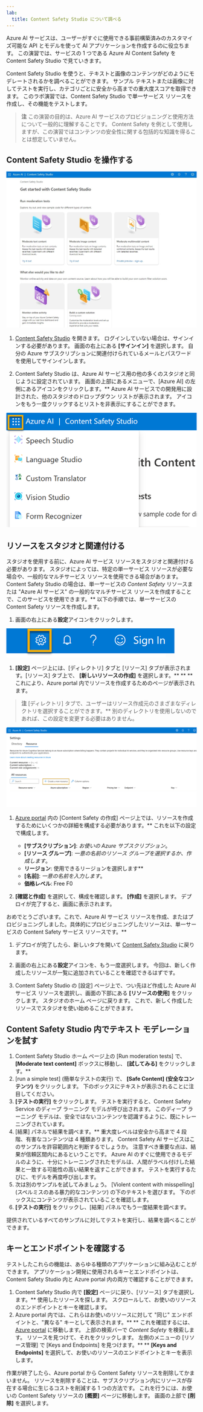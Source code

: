 ```yaml
---
lab:
  title: Content Safety Studio について調べる
---
```


Azure AI サービスは、ユーザーがすぐに使用できる事前構築済みのカスタマイズ可能な API とモデルを使って AI アプリケーションを作成するのに役立ちます。 この演習では、サービスの 1 つである Azure AI Content Safety を Content Safety Studio で見ていきます。 

Content Safety Studio を使うと、テキストと画像のコンテンツがどのようにモデレートされるかを調べることができます。 サンプル テキストまたは画像に対してテストを実行し、カテゴリごとに安全から高までの重大度スコアを取得できます。 このラボ演習では、Content Safety Studio で単一サービス リソースを作成し、その機能をテストします。 

> **注** この演習の目的は、Azure AI サービスのプロビジョニングと使用方法について一般的に理解することです。 Content Safety を例として使用しますが、この演習ではコンテンツの安全性に関する包括的な知識を得ることは想定していません。

## Content Safety Studio を操作する 

![Content Safety Studio のランディング ページのスクリーンショット。](./media/content-safety/content-safety-getting-started.png)


1. [Content Safety Studio](https://contentsafety.cognitive.azure.com?azure-portal=true) を開きます。 ログインしていない場合は、サインインする必要があります。 画面の右上にある **[サインイン]** を選択します。 自分の Azure サブスクリプションに関連付けられているメールとパスワードを使用してサインインします。 

1. Content Safety Studio は、Azure AI サービス用の他の多くのスタジオと同じように設定されています。 画面の上部にあるメニューで、[Azure AI] の左側にあるアイコンをクリックします。** Azure AI サービスでの開発用に設計された、他のスタジオのドロップダウン リストが表示されます。 アイコンをもう一度クリックするとリストを非表示にすることができます。

![他のスタジオに切り替えるトグル選択が開いた、Content Safety Studio のメニューのスクリーンショット。](./media/content-safety/studio-toggle-icon.png)  

## リソースをスタジオと関連付ける 

スタジオを使用する前に、Azure AI サービス リソースをスタジオと関連付ける必要があります。 スタジオによっては、特定の単一サービス リソースが必要な場合や、一般的なマルチサービス リソースを使用できる場合があります。 Content Safety Studio の場合は、単一サービスの *Content Safety* リソースまたは "Azure AI サービス" の一般的なマルチサービス リソースを作成することで、このサービスを使用できます。** 以下の手順では、単一サービスの Content Safety リソースを作成します。 

1. 画面の右上にある**設定**アイコンをクリックします。 

![画面の右上の、ベル、疑問符、スマイル アイコンの横にある、設定アイコンのスクリーンショット。](./media/content-safety/settings-toggle.png)

1. **[設定]** ページ上には、[ディレクトリ] タブと [リソース] タブが表示されます。[リソース] タブ上で、 **[新しいリソースの作成]** を選択します。** ** ** これにより、Azure portal 内でリソースを作成するためのページが表示されます。

> **注** [ディレクトリ] タブで、ユーザーはリソース作成元のさまざまなディレクトリを選択することができます。** 別のディレクトリを使用しないのであれば、この設定を変更する必要はありません。 

![Content Safety Studio の [設定] ページから [新しいリソースの作成] を選択する箇所のスクリーンショット。](./media/content-safety/create-new-resource-from-studio.png)

1. [Azure portal](https://portal.azure.com?auzre-portal=true) 内の [Content Safety の作成] ページ上では、リソースを作成するためにいくつかの詳細を構成する必要があります。** これを以下の設定で構成します。
    - **[サブスクリプション]**: *お使いの Azure サブスクリプション*。
    - **[リソース グループ]**: *一意の名前のリソース グループを選択するか、作成します*。
    - **リージョン**: 使用できるリージョンを選択します**
    - **[名前]**: *一意の名前を入力します*。
    - **価格レベル**: Free F0

1. **[確認と作成]** を選択して、構成を確認します。 **[作成]** を選択します。 デプロイが完了すると、画面に表示されます。 

おめでとうございます。これで、Azure AI サービス リソースを作成、またはプロビジョニングしました。具体的にプロビジョニングしたリソースは、単一サービスの Content Safety サービス リソースです。**

1. デプロイが完了したら、新しいタブを開いて [Content Safety Studio](https://contentsafety.cognitive.azure.com?azure-portal=true) に戻ります。 

1. 画面の右上にある**設定**アイコンを、もう一度選択します。 今回は、新しく作成したリソースが一覧に追加されていることを確認できるはずです。  

1. Content Safety Studio の [設定] ページ上で、つい先ほど作成した Azure AI サービス リソースを選択し、画面の下部にある **[リソースの使用]** をクリックします。 スタジオのホーム ページに戻ります。 これで、新しく作成したリソースでスタジオを使い始めることができます。

## Content Safety Studio 内でテキスト モデレーションを試す

1. Content Safety Studio ホーム ページ上の [Run moderation tests] で、 **[Moderate text content]** ボックスに移動し、 **[試してみる]** をクリックします。**
1. [run a simple test] (簡単なテストの実行) で、 **[Safe Content] (安全なコンテンツ)** をクリックします。 下のボックスにテキストが表示されることに注目してください。 
1. **[テストの実行]** をクリックします。 テストを実行すると、Content Safety Service のディープ ラーニング モデルが呼び出されます。 このディープ ラーニング モデルは、安全ではないコンテンツを認識するように、既にトレーニングされています。
1. [結果] パネルで結果を調べます。** 重大度レベルは安全から高まで 4 段階、有害なコンテンツは 4 種類あります。 Content Safety AI サービスはこのサンプルを許容範囲内と判断するでしょうか。 注意すべき重要な点は、結果が信頼区間内にあるということです。 Azure AI のすぐに使用できるモデルのように、十分にトレーニングされたモデルは、人間がラベル付けした結果と一致する可能性の高い結果を返すことができます。 テストを実行するたびに、モデルを再度呼び出します。 
1. 次は別のサンプルを試してみましょう。 [Violent content with misspelling] (スペルミスのある暴力的なコンテンツ) の下のテキストを選びます。 下のボックスにコンテンツが表示されていることを確認します。
1. **[テストの実行]** をクリックし、[結果] パネルでもう一度結果を調べます。 

提供されているすべてのサンプルに対してテストを実行し、結果を調べることができます。

## キーとエンドポイントを確認する

テストしたこれらの機能は、あらゆる種類のアプリケーションに組み込むことができます。 アプリケーション開発に使用されるキーとエンドポイントは、Content Safety Studio 内と Azure portal 内の両方で確認することができます。 

1. Content Safety Studio 内で **[設定]** ページに戻り、[リソース] タブを選択します。** 使用したリソースを探します。 スクロールして、お使いのリソースのエンドポイントとキーを確認します。 
1. Azure portal 内では、これらはお使いのリソースに対して "同じ" エンドポイントと、"異なる" キーとして表示されます。** ** これを確認するには、[Azure portal](https://portal.azure.com?auzre-portal=true) に移動します。 上部の検索バーで *Content Safety* を検索します。 リソースを見つけて、それをクリックします。 左側のメニューの [リソース管理] で [Keys and Endpoints] を見つけます。** ** **[Keys and Endpoints]** を選択して、お使いのリソースのエンドポイントとキーを表示します。 

作業が終了したら、Azure portal から Content Safety リソースを削除してかまいません。 リソースを削除することは、サブスクリプション内にリソースが存在する場合に生じるコストを削減する 1 つの方法です。 これを行うには、お使いの Content Safety リソースの **[概要]** ページに移動します。 画面の上部で **[削除]** を選択します。 
